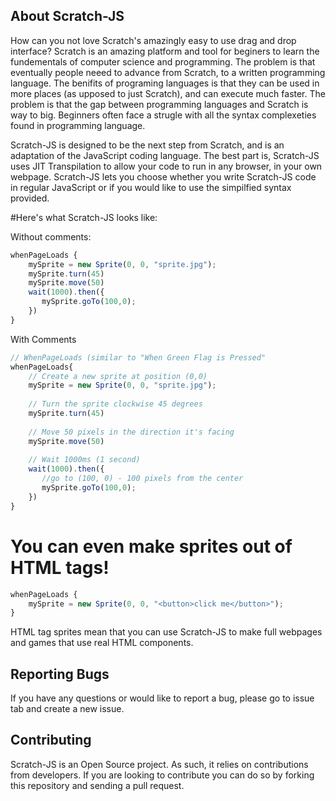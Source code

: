 ## About Scratch-JS
How can you not love Scratch's amazingly easy to use drag and drop interface? Scratch is an amazing platform and tool for beginers to learn the fundementals of computer science and programming. The problem is that eventually people neeed to advance from Scratch, to a written programming language. The benifits of programing languages is that they can be used in more places (as upposed to just Scratch), and can execute much faster. The problem is that the gap between programming languages and Scratch is way to big. Beginners often face a strugle with all the syntax complexeties found in programming language.

Scratch-JS is designed to be the next step from Scratch, and is an adaptation of the JavaScript coding language. The best part is, Scratch-JS uses JIT Transpilation to allow your code to run in any browser, in your own webpage. Scratch-JS lets you choose whether you write Scratch-JS code in regular JavaScript or if you would like to use the simpilfied syntax provided. 

#Here's what Scratch-JS looks like:

Without comments:
```javascript
whenPageLoads {
    mySprite = new Sprite(0, 0, "sprite.jpg");
    mySprite.turn(45)
    mySprite.move(50)
    wait(1000).then({
       mySprite.goTo(100,0); 
    })
}
```

With Comments
```javascript
// WhenPageLoads (similar to "When Green Flag is Pressed"
whenPageLoads{
    // Create a new sprite at position (0,0)
    mySprite = new Sprite(0, 0, "sprite.jpg");
    
    // Turn the sprite clockwise 45 degrees
    mySprite.turn(45)
    
    // Move 50 pixels in the direction it's facing
    mySprite.move(50)
    
    // Wait 1000ms (1 second)
    wait(1000).then({
       //go to (100, 0) - 100 pixels from the center
       mySprite.goTo(100,0); 
    })
}
```

# You can even make sprites out of HTML tags!
```javascript
whenPageLoads {
    mySprite = new Sprite(0, 0, "<button>click me</button>");
}
```
HTML tag sprites mean that you can use Scratch-JS to make full webpages and games that use real HTML components.

## Reporting Bugs

  If you have any questions or would like to report a bug, please go to issue tab and create a new issue.

## Contributing

Scratch-JS is an Open Source project. As such, it relies on contributions from developers. If you are looking to contribute you can do so by forking this repository and sending a pull request.
